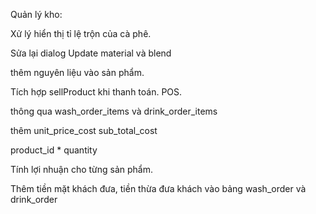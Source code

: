 Quản lý kho:


Xử lý hiển thị tỉ lệ trộn của cà phê.

Sửa lại dialog Update material và blend

thêm nguyên liệu vào sản phẩm.

Tích hợp sellProduct khi thanh toán. POS.

thông qua wash_order_items và drink_order_items

thêm unit_price_cost sub_total_cost

product_id * quantity

Tính lợi nhuận cho từng sản phẩm.


Thêm tiền mặt khách đưa, tiền thừa đưa khách vào bảng wash_order và drink_order